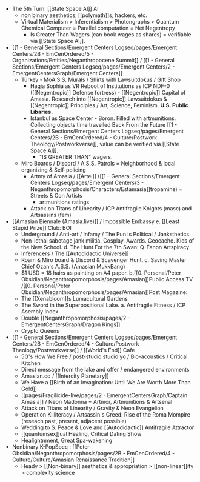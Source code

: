 - The 5th Turn: [[State Space AI]] AI
	- non binary aesthetics, [[polymath]]s, hackers, etc.
	- Virtual Materialism > Inferentialism > Photongraphs > Quantum Chemical Computer = Parallel computation = Net Negentropy
		- Is Greater Than Wagers (can book wages as shares) = verifiable via [[State Space AI]].
- [[1 - General Sections/Emergent Centers Logseq/pages/Emergent Centers/2B - EmCenOrdered/5 - Organizations/Entities/Neganthropocene Summit]] / [[1 - General Sections/Emergent Centers Logseq/pages/Emergent Centers/2 - EmergentCentersGraph/Emergent Centers]]
	- Turkey - MoA.S.S. Murals / Shirts with Lawsuitdokus / Gift Shop
		- Hagia Sophia as VR Reboot of Institutions as ICP NDF-0 ([[Negentropic]] Defense fortress) - [[Negentropic]] Capital of Amasia. Research into [[Negentropic]] Lawsuitdokus & [[Negentropic]] Principles / Art, Science, Feminism. **U.S. Public Libaries.**
		- Istanbul as Space Center - Boron. Filled with artmunitions. Collecting objects time travelled Back From the Future [[1 - General Sections/Emergent Centers Logseq/pages/Emergent Centers/2B - EmCenOrdered/4 - Culture/Postwork Theology/Postworkverse]], value can be verified via [[State Space AI]].
			- "IS GREATER THAN" wagers.
	- Miro Boards / Discord / A.S.S. Patrols = Neighborhood & local organizing & Self-policing
		- Artmy of Amasia / [[Artel]] ([[1 - General Sections/Emergent Centers Logseq/pages/Emergent Centers/3 - Neganthropomorphosis/Characters/Estamasia]]tropamine) = Streets & Con Artists
			- artmunitions ratings
		- Attack on Titans of Linearity / ICP Antifragile Knights (masc) and Artsassins (fem)
- [[Amasian Biennale (Amasia.live)]] / Impossible Embassy
  e. [[Least Stupid Prize]] Club: BOI
	- Underground / Anti-art / Infamy / The Pun is Political / Janksthetics.
	- Non-lethal sabotage jank militia. Cosplay. Awards. Geocache. Kids of the New School.
	  		d. The Hunt For the 7th Swan: Q-Fanon Artspiracy
	- Inferencers / The [[Autodidactic Universe]]
	- Roam & Miro board & Discord & Scavenger Hunt.
	  		c. Saving Master Chief Ozan's A.S.S. (Amasian MukkBang)
	- $1 USD = 18 hairs as painting on A4 paper.
	  		b.[[0. Personal/Peter Obsidian/Neganthropomorphosis/pages/Amasian]]Public Access TV /[[0. Personal/Peter Obsidian/Neganthropomorphosis/pages/Amasian]]Post Magazine:
	- The [[Xenabloom]]s Lumacultural Gardens
	- The Sword in the Superpositional Lake. 
	  		a. Antifragile Fitness / ICP Asembly Index.
	- Double [[Neganthropomorphosis/pages/2 - EmergentCentersGraph/Dragon Kings]]
	- Crypto Queens
- [[1 - General Sections/Emergent Centers Logseq/pages/Emergent Centers/2B - EmCenOrdered/4 - Culture/Postwork Theology/Postworkverse]] / [[World's End]] Cafe
	- 5G's How We Free / post-studio studio yo / Bio-acoustics / Critical Kitchen
	- Direct message from the lake and offer / endangered environments
	- Amasian.co / [[Intercity Planetary]]
	- We Have a [[Birth of an Invagination: Until We Are Worth More Than Gold]]
	- [[pages/Fragilicide-live/pages/2 - EmergentCentersGraph/Captain Amasia]] / Neon Madonna = Artmor, Artmunitions & Artsenal
	- Attack on Titans of Linearity / Gravity & Neon Evangelion
	- Operation Killiteracy / Artsassin's Creed: Rise of the Roma Mompire (reseach past, present, adjacent possible)
	- Wedding to S. Peace & Love and [[Autodidactic]] Antifragile Attractor
	- [[quantumsex]]ual Healing, Critical Dating Show
	- Healightnment, Great Spa-wakening
- Nonbinary K-PopSpec : [[Peter Obsidian/Neganthropomorphosis/pages/2B - EmCenOrdered/4 - Culture/Culture/Amasian Renaissance Tradition]]
	- Heady > [[Non-binary]] aesthetics & appropriation > [[non-linear]]ity > complexity science